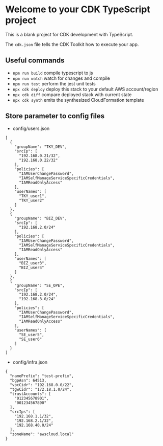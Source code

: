 # Welcome to your CDK TypeScript project

This is a blank project for CDK development with TypeScript.

The `cdk.json` file tells the CDK Toolkit how to execute your app.

## Useful commands

* `npm run build`   compile typescript to js
* `npm run watch`   watch for changes and compile
* `npm run test`    perform the jest unit tests
* `npx cdk deploy`  deploy this stack to your default AWS account/region
* `npx cdk diff`    compare deployed stack with current state
* `npx cdk synth`   emits the synthesized CloudFormation template


## Store parameter to config files

- config/users.json

```
[
  {
    "groupName": "TKY_DEV",
    "srcIp": [
      "192.168.0.21/32",
      "192.168.0.22/32"
    ],
    "policies": [
      "IAMUserChangePassword",
      "IAMSelfManageServiceSpecificCredentials",
      "IAMReadOnlyAccess"
    ],
    "userNames": [
      "TKY_user1",
      "TKY_user2"
    ]
  },
  {
    "groupName": "BIZ_DEV",
    "srcIp": [
      "192.168.2.0/24"
    ],
    "policies": [
      "IAMUserChangePassword",
      "IAMSelfManageServiceSpecificCredentials",
      "IAMReadOnlyAccess"
    ],
    "userNames": [
      "BIZ_user3",
      "BIZ_user4"
    ]
  },
  {
    "groupName": "SE_OPE",
    "srcIp": [
      "192.168.2.0/24",
      "192.168.3.0/24"
    ],
    "policies": [
      "IAMUserChangePassword",
      "IAMSelfManageServiceSpecificCredentials",
      "IAMReadOnlyAccess"
    ],
    "userNames": [
      "SE_user5",
      "SE_user6"
    ]
  }
]
```

- config/infra.json

```
{
  "namePrefix": "test-prefix",
  "bgpAsn": 64513,
  "vpcCidr": "192.168.0.0/22",
  "tgwCidr": "172.18.1.0/24",
  "trustAccounts": [
    "012345678901",
    "001234567890"
  ],
  "srcIps": [
    "192.168.1.1/32",
    "192.168.2.1/32",
    "192.168.40.0/24"
  ],
  "zoneName": "awscloud.local"
}
```
